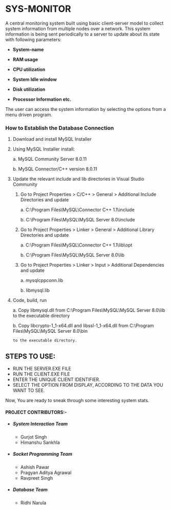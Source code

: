 # SYS-MONITOR
A central monitoring system built using basic client-server model to collect system information from multiple nodes over a network. This system information is being sent periodically to a server to update about its state with following parameters:

* __System-name__

* __RAM usage__

* __CPU utilization__

* __System Idle window__

* __Disk utilization__

* __Processor Information etc.__

The user can access the system information by selecting the options from a menu driven program.


### How to Establish the Database Connection
1. Download and install MySQL Installer ​

2. Using MySQL Installer install: ​

     a. MySQL Community Server 8.0.11 ​

     b. MySQL Connector/C++ version 8.0.11 ​

3. Update the relevant include and lib directories in Visual Studio Community ​

    1. Go to Project Properties > C/C++ > General > Additional Include Directories and update​

         a. C:\Program Files\MySQL\Connector C++ 1.1\include ​

         b. C:\Program Files\MySQL\MySQL Server 8.0\include ​

    2. Go to Project Properties > Linker > General > Additional Library Directories and update​

        a. C:\Program Files\MySQL\Connector C++ 1.1\lib\opt ​

        b. C:\Program Files\MySQL\MySQL Server 8.0\lib ​

    3. Go to Project Properties > Linker > Input > Additional Dependencies and update​

        a. mysqlcppconn.lib ​

        b. libmysql.lib​

4. Code, build, run ​

   a. Copy libmysql.dll from C:\Program Files\MySQL\MySQL Server 8.0\lib to the executable directory ​

   b. Copy libcrypto-1_1-x64.dll and libssl-1_1-x64.dll from C:\Program Files\MySQL\MySQL Server 8.0\bin ​

       to the executable directory.

## STEPS TO USE:

* RUN THE SERVER.EXE FILE
* RUN THE CLIENT.EXE FILE
* ENTER THE UNIQUE CLIENT IDENTIFIER.
* SELECT THE OPTION FROM DISPLAY, ACCORDING TO THE DATA YOU WANT TO SEE.

Now, You are ready to sneak through some interesting system stats.


#### PROJECT CONTRIBUTORS:-
- ##### System Interaction Team
  - Gurjot Singh
  - Himanshu Sankhla
- ##### Socket Programming Team
  - Ashish Pawar
  - Pragyan Aditya Agrawal
  - Ravpreet Singh
- ##### Database Team
  - Ridhi Narula

